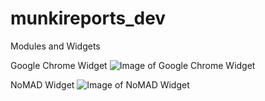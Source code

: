 # munkireports_dev
Modules and Widgets

Google Chrome Widget
![Image of Google Chrome Widget](https://octodex.github.com/images/yaktocat.png)


NoMAD Widget
![Image of NoMAD Widget](https://octodex.github.com/images/yaktocat.png)
